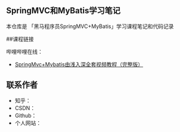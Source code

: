 ## SpringMVC和MyBatis学习笔记
本仓库是 「黑马程序员SpringMVC+MyBatis」学习课程笔记和代码记录



##课程链接 

哔哩哔哩在线：

- [SpringMvc+Mybatis由浅入深全套视频教程（完整版）](https://www.bilibili.com/video/av21901888)



## 联系作者

- 知乎：
- CSDN：
- Github：
- 个人网站：

